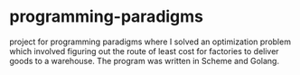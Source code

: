 # programming-paradigms

project for programming paradigms where I solved an optimization problem which involved figuring out the route of least cost for factories to deliver goods to a warehouse. The program was written in Scheme and Golang. 
